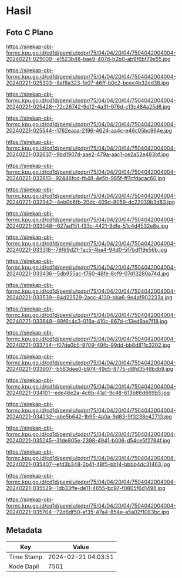 # Hasil

## Foto C Plano

https://sirekap-obj-formc.kpu.go.id/cd1d/pemilu/pdpr/75/04/04/20/04/7504042004004-20240221-025009--e1523b48-bae9-407d-b2b0-ab9f6bf79e55.jpg

https://sirekap-obj-formc.kpu.go.id/cd1d/pemilu/pdpr/75/04/04/20/04/7504042004004-20240221-025303--8af8a323-fe07-46ff-b0c2-bcee4b32ed38.jpg

https://sirekap-obj-formc.kpu.go.id/cd1d/pemilu/pdpr/75/04/04/20/04/7504042004004-20240221-025428--72c26742-9df2-4a31-976d-c13c484a25d6.jpg

https://sirekap-obj-formc.kpu.go.id/cd1d/pemilu/pdpr/75/04/04/20/04/7504042004004-20240221-025544--1762eaaa-2196-4624-aa4c-e46c05bc964e.jpg

https://sirekap-obj-formc.kpu.go.id/cd1d/pemilu/pdpr/75/04/04/20/04/7504042004004-20240221-032637--9bd1907d-aae2-479a-aac1-ce2a52e483bf.jpg

https://sirekap-obj-formc.kpu.go.id/cd1d/pemilu/pdpr/75/04/04/20/04/7504042004004-20240221-032813--92446fcd-fb48-4e5b-985f-ff7cfdacac60.jpg

https://sirekap-obj-formc.kpu.go.id/cd1d/pemilu/pdpr/75/04/04/20/04/7504042004004-20240221-032942--4eb0b6fb-20dc-409d-8059-dc22039b3d83.jpg

https://sirekap-obj-formc.kpu.go.id/cd1d/pemilu/pdpr/75/04/04/20/04/7504042004004-20240221-033048--627ad151-f33c-4421-9dfe-51c4d4532e8e.jpg

https://sirekap-obj-formc.kpu.go.id/cd1d/pemilu/pdpr/75/04/04/20/04/7504042004004-20240221-033318--78f69d21-1ac5-4ba4-94d0-5f7bdf19e56b.jpg

https://sirekap-obj-formc.kpu.go.id/cd1d/pemilu/pdpr/75/04/04/20/04/7504042004004-20240221-033436--5db955ac-f760-48fe-8cf9-07d13280a74d.jpg

https://sirekap-obj-formc.kpu.go.id/cd1d/pemilu/pdpr/75/04/04/20/04/7504042004004-20240221-033539--84d22529-2acc-4130-bba6-9e4af902233a.jpg

https://sirekap-obj-formc.kpu.go.id/cd1d/pemilu/pdpr/75/04/04/20/04/7504042004004-20240221-033649--89f6c4c3-016a-410c-867d-c13ed6ae7f18.jpg

https://sirekap-obj-formc.kpu.go.id/cd1d/pemilu/pdpr/75/04/04/20/04/7504042004004-20240221-033754--f07de0b5-9709-49fb-99dd-bb8d811c3202.jpg

https://sirekap-obj-formc.kpu.go.id/cd1d/pemilu/pdpr/75/04/04/20/04/7504042004004-20240221-033907--b583dee0-b974-49d5-8775-d8fd3546bdb9.jpg

https://sirekap-obj-formc.kpu.go.id/cd1d/pemilu/pdpr/75/04/04/20/04/7504042004004-20240221-034101--ede46e2a-4c6b-41a1-9c48-613b86d869b5.jpg

https://sirekap-obj-formc.kpu.go.id/cd1d/pemilu/pdpr/75/04/04/20/04/7504042004004-20240221-034232--abe5b642-1b95-4a0a-9d83-9f3238e42713.jpg

https://sirekap-obj-formc.kpu.go.id/cd1d/pemilu/pdpr/75/04/04/20/04/7504042004004-20240221-035245--31de805e-2398-4941-b006-d54ce5f2784f.jpg

https://sirekap-obj-formc.kpu.go.id/cd1d/pemilu/pdpr/75/04/04/20/04/7504042004004-20240221-035407--efd3b348-2b41-48f5-bb14-bbbb4dc31463.jpg

https://sirekap-obj-formc.kpu.go.id/cd1d/pemilu/pdpr/75/04/04/20/04/7504042004004-20240221-035529--1db33ffe-de11-4655-bc97-f0805f6d1496.jpg

https://sirekap-obj-formc.kpu.go.id/cd1d/pemilu/pdpr/75/04/04/20/04/7504042004004-20240221-035704--72d6df50-af35-47a4-854e-a5a02f1083bc.jpg


## Metadata

| Key        | Value               |
| ---------- | ------------------- |
| Time Stamp | 2024-02-21 04:03:51 |
| Kode Dapil | 7501                |



